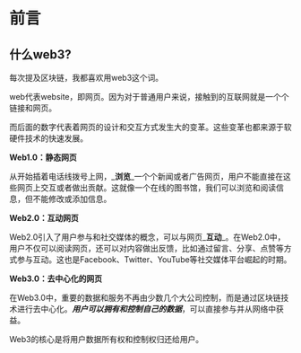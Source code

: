 # 前言

## 什么web3?

每次提及区块链，我都喜欢用web3这个词。

web代表website，即网页。因为对于普通用户来说，接触到的互联网就是一个个链接和网页。

而后面的数字代表着网页的设计和交互方式发生大的变革。这些变革也都来源于软硬件技术的快速发展。

**Web1.0：静态网页**

从开始插着电话线拨号上网，_**浏览**_一个个新闻或者广告网页，用户不能直接在这些网页上交互或者做出贡献。这就像一个在线的图书馆，我们可以浏览和阅读信息，但不能修改或添加信息。

**Web2.0：互动网页**

Web2.0引入了用户参与和社交媒体的概念，可以与网页_**互动**_。在Web2.0中，用户不仅可以阅读网页，还可以对内容做出反馈，比如通过留言、分享、点赞等方式参与互动。这也是Facebook、Twitter、YouTube等社交媒体平台崛起的时期。

**Web3.0：去中心化的网页**

在Web3.0中，重要的数据和服务不再由少数几个大公司控制，而是通过区块链技术进行去中心化。_**用户可以拥有和控制自己的数据**_，可以直接参与并从网络中获益。

Web3的核心是将用户数据所有权和控制权归还给用户。
